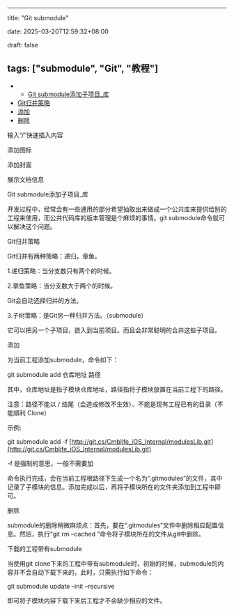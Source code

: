 
---
title: "Git submodule"


date: 2025-03-20T12:59:32+08:00


draft: false


tags: ["submodule", "Git", "教程"]
---

- - [Git submodule添加子项目_库](https://guangpuyun.feishu.cn/docx/J6CDd7QvkohJ3mxEKt3czp31nOe#J6CDd7QvkohJ3mxEKt3czp31nOe)
- [Git归并策略](https://guangpuyun.feishu.cn/docx/J6CDd7QvkohJ3mxEKt3czp31nOe#doxcnEitqaRgfOoIdSuxwNhUaIc)
- [添加](https://guangpuyun.feishu.cn/docx/J6CDd7QvkohJ3mxEKt3czp31nOe#doxcnel4BHYYT4Lw7SQHLqNXyue)
- [删除](https://guangpuyun.feishu.cn/docx/J6CDd7QvkohJ3mxEKt3czp31nOe#doxcnrHxc9hpZYK1WtRbYlUQ91f)

输入“/”快速插入内容

添加图标

添加封面

展示文档信息

Git submodule添加子项目_库

开发过程中，经常会有一些通用的部分希望抽取出来做成一个公共库来提供给别的工程来使用，而公共代码库的版本管理是个麻烦的事情。git submodule命令就可以解决这个问题。

Git归并策略

Git归并有两种策略：递归，章鱼。

1.递归策略：当分支数只有两个的时候。

2.章鱼策略：当分支数大于两个的时候。

Git会自动选择归并的方法。

3.子树策略：是Git另一种归并方法。（submodule）

它可以把另一个子项目，嵌入到当前项目。而且会非常聪明的合并这些子项目。

添加

为当前工程添加submodule，命令如下：

git submodule add 仓库地址 路径

其中，仓库地址是指子模块仓库地址，路径指将子模块放置在当前工程下的路径。

注意：路径不能以 / 结尾（会造成修改不生效）、不能是现有工程已有的目录（不能順利 Clone）

示例:

git submodule add -f [http://git.cs/Cmblife_iOS_Internal/modulesLib.git](http://git.cs/Cmblife_iOS_Internal/modulesLib.git)

-f 是强制的意思，一般不需要加

命令执行完成，会在当前工程根路径下生成一个名为“.gitmodules”的文件，其中记录了子模块的信息。添加完成以后，再将子模块所在的文件夹添加到工程中即可。

删除

submodule的删除稍微麻烦点：首先，要在“.gitmodules”文件中删除相应配置信息。然后，执行“git rm –cached ”命令将子模块所在的文件从git中删除。

下载的工程带有submodule

当使用git clone下来的工程中带有submodule时，初始的时候，submodule的内容并不会自动下载下来的，此时，只需执行如下命令：

git submodule update –init –recursive

即可将子模块内容下载下来后工程才不会缺少相应的文件。
